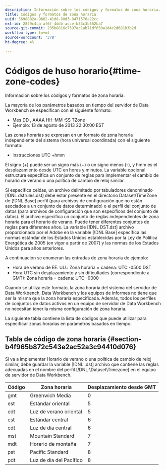 ```yaml
---
description: Información sobre los códigos y formatos de zona horaria.
title: Códigos y formatos de zona horaria
uuid: 5698882a-9682-41d8-88d3-8471578a22cc
exl-id: 2829c4ca-af6f-4ddb-acce-b33c3b552ba7
source-git-commit: 235b8816c7397ac1ab71df650a1d4c2d681b3b2d
workflow-type: tm+mt
source-wordcount: '378'
ht-degree: 4%

---
```


# Códigos de huso horario{#time-zone-codes}

Información sobre los códigos y formatos de zona horaria.

La mayoría de los parámetros basados en tiempo del servidor de Data Workbench se especifican con el siguiente formato:

* Mes DD , AAAA HH :MM :SS TZone
* Ejemplo: 13 de agosto de 2013 22:30:00 EST

Las zonas horarias se expresan en un formato de zona horaria independiente del sistema (hora universal coordinada) con el siguiente formato:

* Instrucciones UTC +hmm

El signo (+) puede ser un signo más (+) o un signo menos (-), y hmm es el desplazamiento desde UTC en horas y minutos. La variable opcional estructura especifica un conjunto de reglas para implementar el cambio de horario de verano o una política de cambio de reloj similar.

Si especifica celdas, un archivo delimitado por tabuladores denominado [!DNL dstrules.dst] debe estar presente en el directorio Dataset\TimeZone de [!DNL Base] perfil (para archivos de configuración que no están asociados a un conjunto de datos determinado) o el perfil del conjunto de datos (para archivos de configuración que son específicos del conjunto de datos). El archivo especifica un conjunto de reglas independientes de zona horaria para el horario de verano. Puede tener diferentes conjuntos de reglas para diferentes años. La variable [!DNL DST.dst] archivo proporcionado por el Adobe en la variable [!DNL Base] especifica las normas estándar de los Estados Unidos establecidas por la Ley de Política Energética de 2005 (en vigor a partir de 2007) y las normas de los Estados Unidos para años anteriores.

A continuación se enumeran las entradas de zona horaria de ejemplo:

* Hora de verano de EE. UU.: Zona horaria = cadena: UTC -0500 DST
* Hora UTC sin desplazamiento y sin dificultades (correspondiente a GMT): Zona horaria = cadena: UTC -0000

Cuando se utiliza este formato, la zona horaria del sistema del servidor de Data Workbench, Data Workbench y los equipos de informes no tiene que ser la misma que la zona horaria especificada. Además, todos los perfiles de conjuntos de datos activos en un equipo de servidor de Data Workbench no necesitan tener la misma configuración de zona horaria.

La siguiente tabla contiene la lista de códigos que puede utilizar para especificar zonas horarias en parámetros basados en tiempo.

## Tabla de código de zona horaria {#section-b4f965b872c543e2ac52a3c94410d076}

Si va a implementar Horario de verano o una política de cambio de reloj similar, debe guardar la variable [!DNL .dst] archivo que contiene las reglas adecuadas en el nombre del perfil [!DNL \Dataset\Timezone] en el equipo de servidor de Data Workbench.

| Código | Zona horaria | Desplazamiento desde GMT |
|---|---|---|
| gmt | Greenwich Media | 0 |
| est | Estándar oriental | 5 |
| edt | Luz de verano oriental | 5 |
| cst | Estándar central | 6 |
| cdt | Luz de día central | 6 |
| mst | Mountain Standard | 7 |
| mdt | Horario de montaña | 7 |
| pst | Pacific Standard | 8 |
| pdt | Luz de día del Pacífico | 8 |
